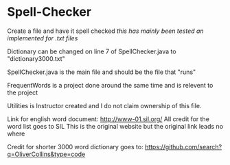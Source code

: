 # Spell-Checker
Create a file and have it spell checked *this has mainly been tested an implemented for .txt files*

Dictionary can be changed on line 7 of SpellChecker.java to "dictionary3000.txt"

SpellChecker.java is the main file and should be the file that "runs"



FrequentWords is a project done around the same time and is relevent to the project


Utilities is Instructor created and I do not claim ownership of this file.

Link for english word document: 
http://www-01.sil.org/
All credit for the word list goes to SIL
This is the original website but the original link leads no where


Credit for shorter 3000 word dictionary goes to:
https://github.com/search?q=OliverCollins&type=code


